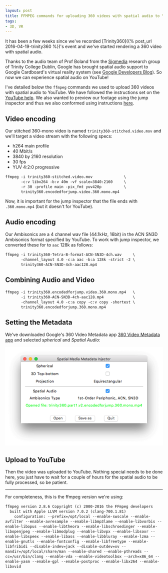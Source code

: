 ```yaml
---
layout: post
title: FFMPEG commands for uploading 360 videos with spatial audio to YouTube
tags:
- 3D, VR
---
```



It has been a few weeks since we've recorded [Trinity360]({% post_url 2016-04-19-trinity360 %})'s event and we've started rendering a 360 video with spatial audio.

Thanks to the audio team of Prof Boland from the [Sigmedia](http://sigmedia.tv) research group of Trinity College Dublin, Google has brought spatial audio support to Google Cardboard's virtual reality system (see [Google Developers Blog](http://goo.gl/UMShaX)). So now we can experience spatial audio on YouTube!

I've detailed below the `ffmpeg` commands we used to upload 360 videos with spatial audio to YouTube. We have followed the instructions set on the [YouTube help](https://support.google.com/YouTube/answer/6395969?hl=en&ref_topic=2888648). We also wanted to preview our footage using the jump inspector and thus we also conformed using instructions [here](https://support.google.com/jump/answer/6395819).



## Video encoding

Our stitched 360-mono video is named `trinity360-stitched.video.mov` and we'll target a video stream with the following specs:

* h264 main profile
* 40 Mbit/s
* 3840 by 2160 resolution
* 30 fps
* YUV 4:2:0 progressive

```
ffmpeg -i trinity360-stitched.video.mov              \
       -c:v libx264 -b:v 40m -vf scale=3840:2160     \
       -r 30 -profile main -pix_fmt yuv420p          \
       trinity360.encodedforjump.video.360.mono.mp4
```

Now, it is important for the jump inspector that the file ends with `.360.mono.mp4` (but it doesn't for YouTube).


## Audio encoding

Our Ambisonics are a 4 channel wav file (44.1kHz, 16bit) in the ACN SN3D Ambisonics format specified by YouTube. To work with jump inspector, we converted these for to `aac` 128k as follows:

```
ffmpeg -i trinity360-Tetra-B-format-ACN-SN3D-4ch.wav     \
       -channel_layout 4.0 -c:a aac -b:a 128k -strict -2 \
       trinity360-ACN-SN3D-4ch-aac128.mp4
```

## Combining Audio and Video

```
ffmpeg -i trinity360.encodedforjump.video.360.mono.mp4   \
       -i trinity360-ACN-SN3D-4ch-aac128.mp4             \
       -channel_layout 4.0 -c:a copy -c:v copy -shortest \
       trinity360.encodedforjump.360.mono.mp4
```

## Setting the Metadata

We've downloaded Google's 360 Video Metadata app [360 Video Metadata app](https://github.com/google/spatial-media/releases) and selected  *spherical* and  *Spatial Audio*:

![My helpful screenshot](/images/spatial-media-metadata-injector.png)

## Upload to YouTube

Then the video was uploaded to YouTube. Nothing special needs to be done here, you just have to wait for a couple of hours for the spatial audio to be fully processed, so be patient.

----

For completeness, this is the ffmpeg version we're using:

```
ffmpeg version 2.8.6 Copyright (c) 2000-2016 the FFmpeg developers
  built with Apple LLVM version 7.0.2 (clang-700.1.81)
    configuration: --prefix=/opt/local --enable-swscale --enable-avfilter --enable-avresample --enable-libmp3lame --enable-libvorbis --enable-libopus --enable-libtheora --enable-libschroedinger --enable-libopenjpeg --enable-libmodplug --enable-libvpx --enable-libsoxr --enable-libspeex --enable-libass --enable-libbluray --enable-lzma --enable-gnutls --enable-fontconfig --enable-libfreetype --enable-libfribidi --disable-indev=jack --disable-outdev=xv --mandir=/opt/local/share/man --enable-shared --enable-pthreads --cc=/usr/bin/clang --enable-vda --enable-videotoolbox --arch=x86_64 --enable-yasm --enable-gpl --enable-postproc --enable-libx264 --enable-libxvid
```





